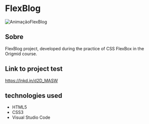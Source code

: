 <h1>FlexBlog</h1>

![AnimaçãoFlexBlog](https://user-images.githubusercontent.com/86026272/137028258-eb0ba7ab-881d-462b-9c45-5ed7cc36c4c3.gif)

<h2>Sobre</h2>
<p>FlexBlog project, developed during the practice of CSS FlexBox in the Origmid course.</p>

## Link to project test
 https://lnkd.in/d2D_MASW

## technologies used
+ HTML5
+ CSS3
+ Visual Studio Code

